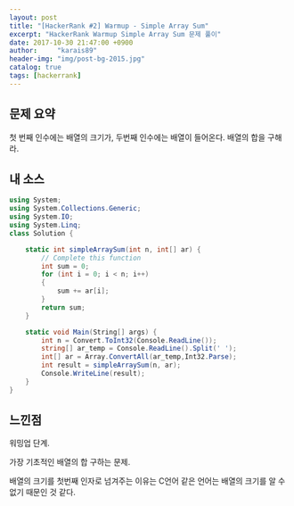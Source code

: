 ```yaml
---
layout: post
title: "[HackerRank #2] Warmup - Simple Array Sum"
excerpt: "HackerRank Warmup Simple Array Sum 문제 풀이"
date: 2017-10-30 21:47:00 +0900
author:     "karais89"
header-img: "img/post-bg-2015.jpg"
catalog: true
tags: [hackerrank]
---
```


## 문제 요약

첫 번째 인수에는 배열의 크기가, 두번째 인수에는 배열이 들어온다. 배열의 합을 구해라.

## 내 소스

```csharp
using System;
using System.Collections.Generic;
using System.IO;
using System.Linq;
class Solution {

    static int simpleArraySum(int n, int[] ar) {
        // Complete this function
        int sum = 0;
        for (int i = 0; i < n; i++)
        {
            sum += ar[i];
        }
        return sum;
    }

    static void Main(String[] args) {
        int n = Convert.ToInt32(Console.ReadLine());
        string[] ar_temp = Console.ReadLine().Split(' ');
        int[] ar = Array.ConvertAll(ar_temp,Int32.Parse);
        int result = simpleArraySum(n, ar);
        Console.WriteLine(result);
    }
}
```

## 느낀점

워밍업 단계.

가장 기초적인 배열의 합 구하는 문제.

배열의 크기를 첫번째 인자로 넘겨주는 이유는 C언어 같은 언어는 배열의 크기를 알 수 없기 때문인 것 같다.